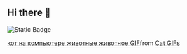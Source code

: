 ## Hi there 👋
![Static Badge](https://img.shields.io/badge/py-python-green?style=plastic&logo=python&logoColor=%233776AB)
<div class="tenor-gif-embed" data-postid="5081651" data-share-method="host" data-aspect-ratio="1" data-width="100%"><a href="https://tenor.com/view/cat-computer-typing-keyboard-laptop-gif-5081651">кот на компьютере животные животное GIF</a>from <a href="https://tenor.com/search/cat-gifs">Cat GIFs</a></div> <script type="text/javascript" async src="https://tenor.com/embed.js"></script>
